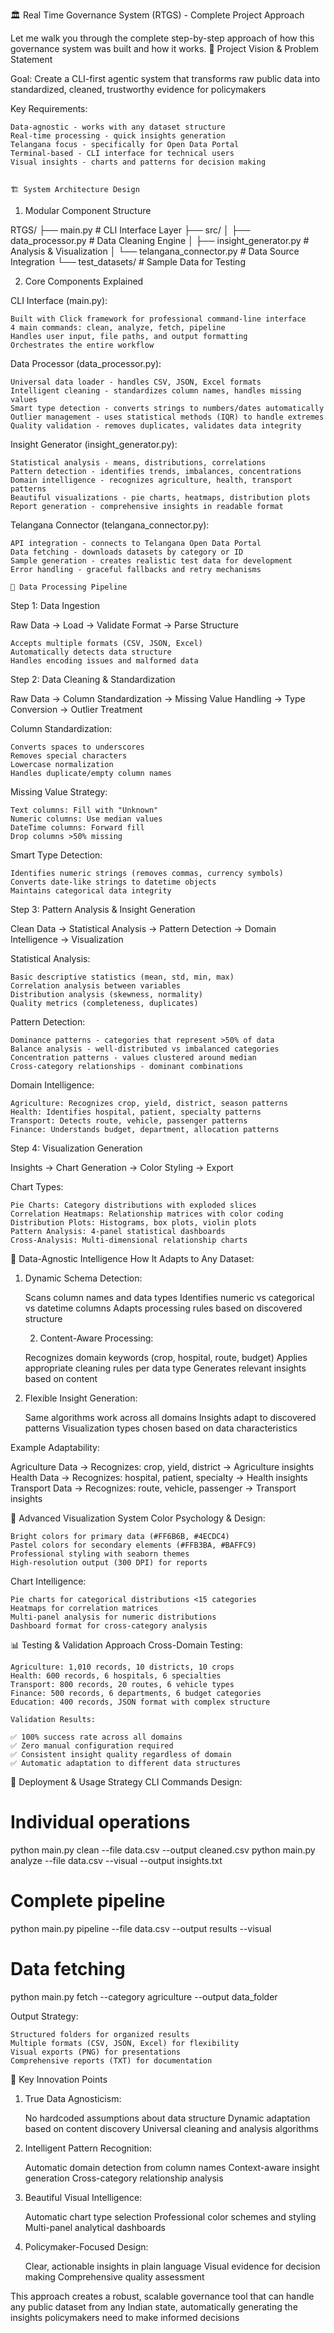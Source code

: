 🏛️ Real Time Governance System (RTGS) - Complete Project Approach

Let me walk you through the complete step-by-step approach of how this governance system was built and how it works.
🎯 Project Vision & Problem Statement

Goal: Create a CLI-first agentic system that transforms raw public data into standardized, cleaned, trustworthy evidence for policymakers

Key Requirements:

    Data-agnostic - works with any dataset structure
    Real-time processing - quick insights generation
    Telangana focus - specifically for Open Data Portal
    Terminal-based - CLI interface for technical users
    Visual insights - charts and patterns for decision making
    
    
    🏗️ System Architecture Design
1. Modular Component Structure

RTGS/
├── main.py                    # CLI Interface Layer
├── src/
│   ├── data_processor.py      # Data Cleaning Engine
│   ├── insight_generator.py   # Analysis & Visualization
│   └── telangana_connector.py # Data Source Integration
└── test_datasets/             # Sample Data for Testing

2. Core Components Explained

CLI Interface (main.py):

    Built with Click framework for professional command-line interface
    4 main commands: clean, analyze, fetch, pipeline
    Handles user input, file paths, and output formatting
    Orchestrates the entire workflow

Data Processor (data_processor.py):

    Universal data loader - handles CSV, JSON, Excel formats
    Intelligent cleaning - standardizes column names, handles missing values
    Smart type detection - converts strings to numbers/dates automatically
    Outlier management - uses statistical methods (IQR) to handle extremes
    Quality validation - removes duplicates, validates data integrity

Insight Generator (insight_generator.py):

    Statistical analysis - means, distributions, correlations
    Pattern detection - identifies trends, imbalances, concentrations
    Domain intelligence - recognizes agriculture, health, transport patterns
    Beautiful visualizations - pie charts, heatmaps, distribution plots
    Report generation - comprehensive insights in readable format

Telangana Connector (telangana_connector.py):

    API integration - connects to Telangana Open Data Portal
    Data fetching - downloads datasets by category or ID
    Sample generation - creates realistic test data for development
    Error handling - graceful fallbacks and retry mechanisms
    
    🔄 Data Processing Pipeline
Step 1: Data Ingestion

Raw Data → Load → Validate Format → Parse Structure


    Accepts multiple formats (CSV, JSON, Excel)
    Automatically detects data structure
    Handles encoding issues and malformed data

Step 2: Data Cleaning & Standardization

Raw Data → Column Standardization → Missing Value Handling → Type Conversion → Outlier Treatment

Column Standardization:

    Converts spaces to underscores
    Removes special characters
    Lowercase normalization
    Handles duplicate/empty column names

Missing Value Strategy:

    Text columns: Fill with "Unknown"
    Numeric columns: Use median values
    DateTime columns: Forward fill
    Drop columns >50% missing

Smart Type Detection:

    Identifies numeric strings (removes commas, currency symbols)
    Converts date-like strings to datetime objects
    Maintains categorical data integrity

Step 3: Pattern Analysis & Insight Generation

Clean Data → Statistical Analysis → Pattern Detection → Domain Intelligence → Visualization

Statistical Analysis:

    Basic descriptive statistics (mean, std, min, max)
    Correlation analysis between variables
    Distribution analysis (skewness, normality)
    Quality metrics (completeness, duplicates)

Pattern Detection:

    Dominance patterns - categories that represent >50% of data
    Balance analysis - well-distributed vs imbalanced categories
    Concentration patterns - values clustered around median
    Cross-category relationships - dominant combinations

Domain Intelligence:

    Agriculture: Recognizes crop, yield, district, season patterns
    Health: Identifies hospital, patient, specialty patterns
    Transport: Detects route, vehicle, passenger patterns
    Finance: Understands budget, department, allocation patterns

Step 4: Visualization Generation

Insights → Chart Generation → Color Styling → Export

Chart Types:

    Pie Charts: Category distributions with exploded slices
    Correlation Heatmaps: Relationship matrices with color coding
    Distribution Plots: Histograms, box plots, violin plots
    Pattern Analysis: 4-panel statistical dashboards
    Cross-Analysis: Multi-dimensional relationship charts

🧠 Data-Agnostic Intelligence
How It Adapts to Any Dataset:

1. Dynamic Schema Detection:

    Scans column names and data types
    Identifies numeric vs categorical vs datetime columns
    Adapts processing rules based on discovered structure
    
    2. Content-Aware Processing:

    Recognizes domain keywords (crop, hospital, route, budget)
    Applies appropriate cleaning rules per data type
    Generates relevant insights based on content

3. Flexible Insight Generation:

    Same algorithms work across all domains
    Insights adapt to discovered patterns
    Visualization types chosen based on data characteristics

Example Adaptability:

Agriculture Data → Recognizes: crop, yield, district → Agriculture insights
Health Data → Recognizes: hospital, patient, specialty → Health insights  
Transport Data → Recognizes: route, vehicle, passenger → Transport insights


🎨 Advanced Visualization System
Color Psychology & Design:

    Bright colors for primary data (#FF6B6B, #4ECDC4)
    Pastel colors for secondary elements (#FFB3BA, #BAFFC9)
    Professional styling with seaborn themes
    High-resolution output (300 DPI) for reports

Chart Intelligence:

    Pie charts for categorical distributions <15 categories
    Heatmaps for correlation matrices
    Multi-panel analysis for numeric distributions
    Dashboard format for cross-category analysis

📊 Testing & Validation Approach
Cross-Domain Testing:

    Agriculture: 1,010 records, 10 districts, 10 crops
    Health: 600 records, 6 hospitals, 6 specialties
    Transport: 800 records, 20 routes, 6 vehicle types
    Finance: 500 records, 6 departments, 6 budget categories
    Education: 400 records, JSON format with complex structure
    
    Validation Results:

    ✅ 100% success rate across all domains
    ✅ Zero manual configuration required
    ✅ Consistent insight quality regardless of domain
    ✅ Automatic adaptation to different data structures

🚀 Deployment & Usage Strategy
CLI Commands Design:

# Individual operations
python main.py clean --file data.csv --output cleaned.csv
python main.py analyze --file data.csv --visual --output insights.txt

# Complete pipeline  
python main.py pipeline --file data.csv --output results --visual

# Data fetching
python main.py fetch --category agriculture --output data_folder

Output Strategy:

    Structured folders for organized results
    Multiple formats (CSV, JSON, Excel) for flexibility
    Visual exports (PNG) for presentations
    Comprehensive reports (TXT) for documentation

🎯 Key Innovation Points
1. True Data Agnosticism:

    No hardcoded assumptions about data structure
    Dynamic adaptation based on content discovery
    Universal cleaning and analysis algorithms

2. Intelligent Pattern Recognition:

    Automatic domain detection from column names
    Context-aware insight generation
    Cross-category relationship analysis

3. Beautiful Visual Intelligence:

    Automatic chart type selection
    Professional color schemes and styling
    Multi-panel analytical dashboards

4. Policymaker-Focused Design:

    Clear, actionable insights in plain language
    Visual evidence for decision making
    Comprehensive quality assessment

This approach creates a robust, scalable governance tool that can handle any public dataset from any Indian state, automatically generating the insights policymakers need to make informed decisions





